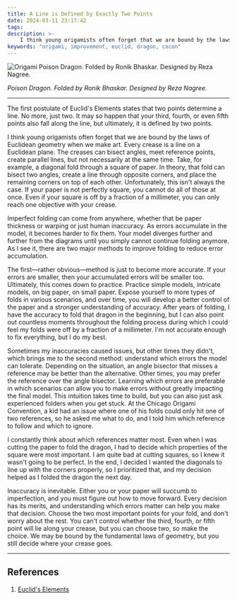 ```yaml
---
title: A Line is Defined by Exactly Two Points
date: 2024-03-11 23:17:42
tags:
description: >-
    I think young origamists often forget that we are bound by the laws of Euclidean geometry when we make art. Every crease is a line on a Euclidean plane. The creases can bisect angles, meet reference points, create parallel lines, but not necessarily at the same time. Imperfect folding can come from anywhere, whether that be paper thickness or warping or just human inaccuracy. To fix this, you can learn which errors can be tolerated, and which can't.
keywords: "origami, improvement, euclid, dragon, cocon"
---
```



<img src="/images/poison_dragon.png" alt="Origami Poison Dragon. Folded by Ronik Bhaskar. Designed by Reza Nagree.">


*Poison Dragon. Folded by Ronik Bhaskar. Designed by Reza Nagree.*

---

The first postulate of Euclid's Elements states that two points determine a line. No more, just two. It may so happen that your third, fourth, or even fifth points also fall along the line, but ultimately, it is defined by two points.

I think young origamists often forget that we are bound by the laws of Euclidean geometry when we make art. Every crease is a line on a Euclidean plane. The creases can bisect angles, meet reference points, create parallel lines, but not necessarily at the same time. Take, for example, a diagonal fold through a square of paper. In theory, that fold can bisect two angles, create a line through opposite corners, and place the remaining corners on top of each other. Unfortunately, this isn't always the case. If your paper is not perfectly square, you cannot do all of those at once. Even if your square is off by a fraction of a millimeter, you can only reach one objective with your crease.

Imperfect folding can come from anywhere, whether that be paper thickness or warping or just human inaccuracy. As errors accumulate in the model, it becomes harder to fix them. Your model diverges further and further from the diagrams until you simply cannot continue folding anymore. As I see it, there are two major methods to improve folding to reduce error accumulation.

The first—rather obvious—method is just to become more accurate. If your errors are smaller, then your accumulated errors will be smaller too. Ultimately, this comes down to practice. Practice simple models, intricate models, on big paper, on small paper. Expose yourself to more types of folds in various scenarios, and over time, you will develop a better control of the paper and a stronger understanding of accuracy. After years of folding, I have the accuracy to fold that dragon in the beginning, but I can also point out countless moments throughout the folding process during which I could feel my folds were off by a fraction of a millimeter. I'm not accurate enough to fix everything, but I do my best.

Sometimes my inaccuracies caused issues, but other times they didn't, which brings me to the second method: understand which errors the model can tolerate. Depending on the situation, an angle bisector that misses a reference may be better than the alternative. Other times, you may prefer the reference over the angle bisector. Learning which errors are preferable in which scenarios can allow you to make errors without greatly impacting the final model. This intuition takes time to build, but you can also just ask experienced folders when you get stuck. At the Chicago Origami Convention, a kid had an issue where one of his folds could only hit one of two references, so he asked me what to do, and I told him which reference to follow and which to ignore. 

I constantly think about which references matter most. Even when I was cutting the paper to fold the dragon, I had to decide which properties of the square were most important. I am quite bad at cutting squares, so I knew it wasn't going to be perfect. In the end, I decided I wanted the diagonals to line up with the corners properly, so I prioritized that, and my decision helped as I folded the dragon the next day. 

Inaccuracy is inevitable. Either you or your paper will succumb to imperfection, and you must figure out how to move forward. Every decision has its merits, and understanding which errors matter can help you make that decision. Choose the two most important points for your fold, and don't worry about the rest. You can't control whether the third, fourth, or fifth point will lie along your crease, but you can choose two, so make the choice. We may be bound by the fundamental laws of geometry, but you still decide where your crease goes.

---

## References

1. [Euclid's Elements](https://farside.ph.utexas.edu/books/Euclid/Elements.pdf)